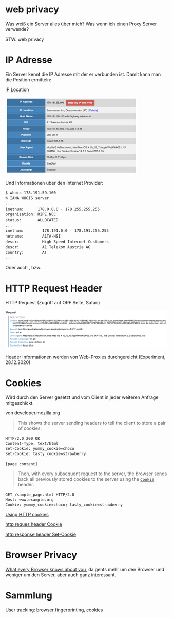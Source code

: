 # web privacy

Was weiß ein Server alles über mich? Was wenn ich einen Proxy Server verwende?

STW: web privacy

# IP Adresse

Ein Server kennt die IP Adresse mit der er verbunden ist. Damit kann man die Position ermitteln:

[IP Location](https://www.iplocation.net)

<img src="fig/image-20201228104538464.png" alt="image-20201228104538464" style="zoom:40%;" />

Und Informationen über den Internet Provider:

```bash
$ whois 178.191.59.160
% IANA WHOIS server
...
inetnum:      178.0.0.0 - 178.255.255.255
organisation: RIPE NCC
status:       ALLOCATED
...
inetnum:        178.191.0.0 - 178.191.255.255
netname:        A1TA-HSI
descr:          High Speed Internet Customers
descr:          A1 Telekom Austria AG
country:        AT
...
```

Oder auch [](https://www.wieistmeineip.de), bzw. [](https://www.dein-ip-check.de)



# HTTP Request Header

HTTP Request (Zugriff auf ORF Seite, Safari)

![image-20201228105238418](fig/image-20201228105238418.png)

Header Informationen werden von Web-Proxies durchgereicht (Experiment, 28.12.2020)



# Cookies

Wird durch den Server gesetzt und vom Client in jeder weiteren Anfrage mitgeschickt.

von developer.mozilla.org

> This shows the server sending headers to tell the client to store a pair of cookies:

```http
HTTP/2.0 200 OK
Content-Type: text/html
Set-Cookie: yummy_cookie=choco
Set-Cookie: tasty_cookie=strawberry

[page content]
```

>  Then, with every subsequent request to the server, the browser sends back all previously stored cookies to the server using the [`Cookie`](https://developer.mozilla.org/en-US/docs/Web/HTTP/Headers/Cookie) header.

```http
GET /sample_page.html HTTP/2.0
Host: www.example.org
Cookie: yummy_cookie=choco; tasty_cookie=strawberry
```

[Using HTTP cookies](https://developer.mozilla.org/en-US/docs/Web/HTTP/Cookies)

[http reques header Cookie](https://developer.mozilla.org/de/docs/Web/HTTP/Headers/Cookie)

[http response header Set-Cookie](https://developer.mozilla.org/de/docs/Web/HTTP/Headers/Set-Cookie)





# Browser Privacy

[What every Browser knows about you](https://webkay.robinlinus.com), da gehts mehr um den Browser und weniger um den Server, aber auch ganz interessant.



# Sammlung

User tracking: browser fingerprinting, cookies